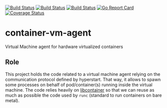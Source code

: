 [![Build Status](http://cc-jenkins-ci.westus2.cloudapp.azure.com/job/clear-containers-agent-azure-ubuntu-16-04-master/badge/icon)](http://cc-jenkins-ci.westus2.cloudapp.azure.com/job/clear-containers-agent-azure-ubuntu-16-04-master/)
[![Build Status](http://cc-jenkins-ci.westus2.cloudapp.azure.com/job/clear-containers-agent-azure-ubuntu-17-04-master/badge/icon)](http://cc-jenkins-ci.westus2.cloudapp.azure.com/job/clear-containers-agent-azure-ubuntu-17-04-master/)
[![Build Status](http://cc-jenkins-ci.westus2.cloudapp.azure.com/job/clear-containers-agent-fedora-26-master/badge/icon)](http://cc-jenkins-ci.westus2.cloudapp.azure.com/job/clear-containers-agent-fedora-26-master/)
[![Go Report Card](https://goreportcard.com/badge/github.com/clearcontainers/agent)](https://goreportcard.com/report/github.com/clearcontainers/agent)
[![Coverage Status](https://coveralls.io/repos/github/clearcontainers/agent/badge.svg?branch=master)](https://coveralls.io/github/clearcontainers/agent?branch=master)

# container-vm-agent
Virtual Machine agent for hardware virtualized containers

## Role
This project holds the code related to a virtual machine agent relying on the communication protocol defined by hyperstart. That way, it allows to spawn some processes on behalf of pod/container(s) running inside the virtual machine.
The code relies heavily on [libcontainer](https://github.com/opencontainers/runc/tree/master/libcontainer) so that we can reuse as much as possible the code used by `runc` (standard to run containers on bare metal).
